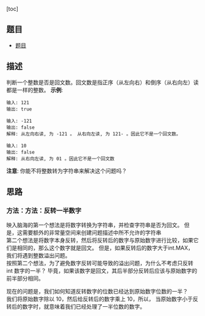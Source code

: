 [toc]

## 题目
- [题目](https://leetcode-cn.com/problems/palindrome-number/)


## 描述

判断一个整数是否是回文数。回文数是指正序（从左向右）和倒序（从右向左）读都是一样的整数。
**示例**:
```text
输入: 121
输出: true

输入: -121
输出: false
解释: 从左向右读, 为 -121 。 从右向左读, 为 121- 。因此它不是一个回文数。

输入: 10
输出: false
解释: 从右向左读, 为 01 。因此它不是一个回文数

```
**注意**:
你能不将整数转为字符串来解决这个问题吗？

## 思路
### 方法：方法：反转一半数字
映入脑海的第一个想法是将数字转换为字符串，并检查字符串是否为回文。
但是，这需要额外的非常量空间来创建问题描述中所不允许的字符串 <br>
第二个想法是将数字本身反转，然后将反转后的数字与原始数字进行比较，如果它们是相同的，那么这个数字就是回文。 
但是，如果反转后的数字大于int.MAX，我们将遇到整数溢出问题。<br>
按照第二个想法，为了避免数字反转可能导致的溢出问题，为什么不考虑只反转int 数字的一半？
毕竟，如果该数字是回文，其后半部分反转后应该与原始数字的前半部分相同。<br>

现在的问题是，我们如何知道反转数字的位数已经达到原始数字位数的一半？ <br>
我们将原始数字除以 10，然后给反转后的数字乘上 10，所以，
当原始数字小于反转后的数字时，就意味着我们已经处理了一半位数的数字。


